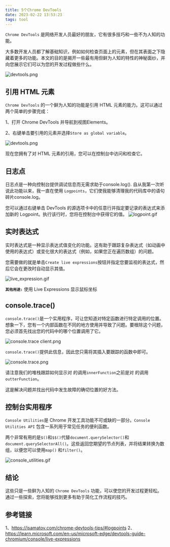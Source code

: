 ```yaml
---
title: 5个Chrome DevTools
date: 2023-02-22 13:53:23
tags: tool
---
```




`Chrome DevTools` 是网络开发人员最好的朋友，它有很多技巧和一些不为人知的功能。

大多数开发人员都了解基础知识，例如如何检查页面上的元素，但在其表面之下隐藏着更多的功能。本文的目的是揭开一些最有用但鲜为人知的特性的神秘面纱，并向您展示它们可以为您的开发过程做些什么。


![devtools.png](https://upload-images.jianshu.io/upload_images/11846892-e15b899193c488eb.png?imageMogr2/auto-orient/strip%7CimageView2/2/w/1240)

## 引用 HTML 元素
`Chrome DevTools` 的一个鲜为人知的功能是引用 HTML 元素的能力。这可以通过两个简单的步骤完成：

1、打开 Chrome DevTools 并导航到视图Elements。

2、右键单击要引用的元素并选择`Store as global variable`。



![devtools.png](https://upload-images.jianshu.io/upload_images/11846892-eba08383d3730832.gif?imageMogr2/auto-orient/strip)

现在您拥有了对 HTML 元素的引用，您可以在控制台中访问和检查它。

## 日志点

日志点是一种向控制台提供调试信息而无需求助于console.log(). 自从我第一次听说此功能以来，我一直在使用 `Logpoints`，它们使我能够清理我的代码库中的语句碎片console.log。

您可以通过右键单击 DevTools 的源选项卡中的任意行并指定要记录的表达式来添加新的 Logpoint。执行该行时，您将在控制台中获得它的值。
![logpoint.gif](https://upload-images.jianshu.io/upload_images/11846892-ee5fefc25319161a.gif?imageMogr2/auto-orient/strip)

## 实时表达式

实时表达式是一种显示表达式值变化的功能。这有助于跟踪复杂表达式（如动画中使用的表达式）或变化很大的表达式（例如，如果您正在遍历数组）的问题。

您需要做的就是单击`Create live expressions`按钮并指定您要监视的表达式，然后它会在更改时自动显示其值。

![live_expression.gif](https://upload-images.jianshu.io/upload_images/11846892-31e5a206e0a9161a.gif?imageMogr2/auto-orient/strip)


**`其他用途:`** 使用 Live Expressions 显示鼠标坐标

## console.trace()
`console.trace()`是一个实用程序，可让您知道对特定函数进行特定调用的位置。想象一下，您有一个内部函数在不同的地方使用并导致了问题。要根除这个问题，您必须首先找出您的代码中的哪个位置调用了它。

![console.trace client.png](https://upload-images.jianshu.io/upload_images/11846892-c4959be25244b742.png?imageMogr2/auto-orient/strip%7CimageView2/2/w/1240)


`console.trace()`提供此信息，因此您只需将其插入要跟踪的函数中即可。

![console.trace.png](https://upload-images.jianshu.io/upload_images/11846892-8dd4acb7f1810d39.png?imageMogr2/auto-orient/strip%7CimageView2/2/w/1240)

请注意我们的堆栈跟踪如何显示对 的调用`innerFunction`之前是对 的调用`outterFunction`。

这是解决问题并找出代码中发生故障的确切位置的好方法。

## 控制台实用程序

`Console Utilities`是 Chrome 开发工具功能不可或缺的一部分。`Console Utilities API` 包含一系列用于常见任务的便利函数。

两个非常有用的是`$()`和`$$()`代替`document.querySelector()`和`document.querySelectorAll()`。这些返回您期望的节点列表，并将结果转换为数组，以便您可以使用`map()` 和`filter()`。

![console_utilities.gif](https://upload-images.jianshu.io/upload_images/11846892-61136f524555ffa3.gif?imageMogr2/auto-orient/strip)

## 结论

这些只是一些鲜为人知的 `Chrome DevTools` 功能，可以使您的开发过程更轻松。通过一些探索，您将能够找到更多有助于简化工作流程的技巧。

## 参考链接
1、https://isamatov.com/chrome-devtools-tips/#logpoints
2、https://learn.microsoft.com/en-us/microsoft-edge/devtools-guide-chromium/console/live-expressions
